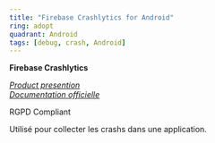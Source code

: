 ```yaml
---
title: "Firebase Crashlytics for Android"
ring: adopt
quadrant: Android
tags: [debug, crash, Android]
---
```


<p><b>Firebase Crashlytics</b></p>
<em>
<a href="https://firebase.google.com/products/crashlytics">Product presention</a> </br>
<a href="https://firebase.google.com/docs/crashlytics/get-started?hl=fr&platform=android">Documentation officielle</a>
</em>
<p>RGPD Compliant</p>
<p> Utilisé pour collecter les crashs dans une application.</p>
